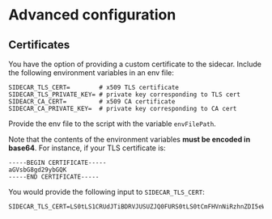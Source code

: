 # Advanced configuration

## Certificates

You have the option of providing a custom certificate to the sidecar. Include the
following environment variables in an env file:

```shell
SIDECAR_TLS_CERT=        # x509 TLS certificate
SIDECAR_TLS_PRIVATE_KEY= # private key corresponding to TLS cert
SIDEACR_CA_CERT=         # x509 CA certificate
SIDECAR_CA_PRIVATE_KEY=  # private key corresponding to CA cert
```

Provide the env file to the script with the variable `envFilePath`.

Note that the contents of the environment variables **must be encoded in
base64**. For instance, if your TLS certificate is:

```
-----BEGIN CERTIFICATE-----
aGVsbG8gd29ybGQK
-----END CERTIFICATE-----
```

You would provide the following input to `SIDECAR_TLS_CERT`:

```
SIDECAR_TLS_CERT=LS0tLS1CRUdJTiBDRVJUSUZJQ0FURS0tLS0tCmFHVnNiRzhnZDI5eWJHUUsKLS0tLS1FTkQgQ0VSVElGSUNBVEUtLS0tLQo=
```

